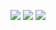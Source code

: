 
![](https://img.shields.io/badge/ImageSize-565MB-green)
![](https://img.shields.io/badge/build%20status-100%25-green)
![](https://img.shields.io/badge/Availability-100%25-green)
